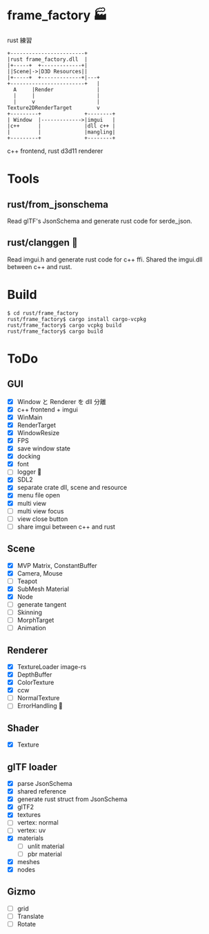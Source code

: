 # frame_factory 🏭
rust 練習

```
+------------------------+
|rust frame_factory.dll  |
|+-----+  +-------------+|
||Scene|->|D3D Resources||
|+-----+  +-------------+|---+
+------------------------+   |
  A     |Render              |
  |     |                    |
  |     v                    |
Texture2DRenderTarget        v
+---------+              +--------+
| Window  |------------->|imgui   |
|c++      |              |dll c++ |
|         |              |mangling|
+---------+              +--------+
```
c++ frontend, rust d3d11 renderer

# Tools
## rust/from_jsonschema

Read glTF's JsonSchema and generate rust code for serde_json.

## rust/clanggen 🔧

Read imgui.h and generate rust code for c++ ffi. Shared the imgui.dll between c++ and rust.

# Build

```
$ cd rust/frame_factory
rust/frame_factory$ cargo install cargo-vcpkg
rust/frame_factory$ cargo vcpkg build
rust/frame_factory$ cargo build
```

# ToDo
## GUI
* [x] Window と Renderer を dll 分離
* [x] c++ frontend + imgui
* [x] WinMain
* [x] RenderTarget
* [x] WindowResize
* [x] FPS
* [x] save window state
* [x] docking
* [x] font
* [ ] logger 🔧
* [x] SDL2
* [x] separate crate dll, scene and resource
* [x] menu file open
* [x] multi view
* [ ] multi view focus
* [ ] view close button
* [ ] share imgui between c++ and rust

## Scene
* [x] MVP Matrix, ConstantBuffer
* [x] Camera, Mouse
* [ ] Teapot
* [x] SubMesh Material
* [x] Node
* [ ] generate tangent
* [ ] Skinning
* [ ] MorphTarget
* [ ] Animation

## Renderer
* [x] TextureLoader image-rs
* [x] DepthBuffer
* [x] ColorTexture
* [x] ccw
* [ ] NormalTexture
* [ ] ErrorHandling 🔧

## Shader
* [x] Texture

## glTF loader
* [x] parse JsonSchema
* [x] shared reference
* [x] generate rust struct from JsonSchema
* [x] glTF2
* [x] textures
* [ ] vertex: normal
* [ ] vertex: uv
* [x] materials
    * [ ] unlit material
    * [ ] pbr material
* [x] meshes
* [x] nodes

## Gizmo
* [ ] grid
* [ ] Translate
* [ ] Rotate
